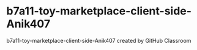 # b7a11-toy-marketplace-client-side-Anik407
b7a11-toy-marketplace-client-side-Anik407 created by GitHub Classroom
